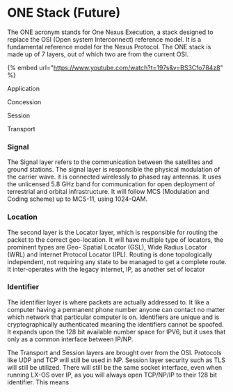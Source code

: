 # ONE Stack (Future)

The ONE acronym stands for One Nexus Execution, a stack designed to replace the OSI (Open system Interconnect) reference model. It is a fundamental reference model for the Nexus Protocol. The ONE stack is made up of 7 layers, out of which two are from the current OSI.

{% embed url="https://www.youtube.com/watch?t=197s&v=BS3Cfo784z8" %}



Application

Concession

Session

Transport





### Signal

The Signal layer refers to the communication between the satellites and ground stations. The signal layer is responsible the physical modulation of the carrier wave. it is connected wirelessly to phased ray antennas. It uses the unlicensed 5.8 GHz band for communication for open deployment of terrestrial and orbital infrastructure. It will follow MCS (Modulation and Coding scheme) up to MCS-11, using 1024-QAM.

### Location

The second layer is the Locator layer, which is responsible for routing the packet to the correct geo-location. It will have multiple type of locators, the prominent types are Geo- Spatial Locator (GSL), Wide Radius Locator (WRL) and Internet Protocol Locator (IPL). Routing is done topologically   independent, not requiring any state to be managed to get a complete route. It inter-operates with the legacy internet, IP, as another set of locator&#x20;

### Identifier

The identifier layer is where packets are actually addressed to. It like a computer having a permanent phone number anyone can contact no matter which network that particular computer is on. Identifiers are unique and is cryptographically authenticated meaning the identifiers cannot be spoofed. It expands upon the 128 bit available number space for IPV6, but it uses that only as a common interface between IP/NP.

The Transport and Session layers are brought over from the OSI. Protocols like UDP and TCP will still be used in NP. Session layer security such as TLS will still be utilized.  There will still be the same socket interface, even when running LX-OS over IP, as you will always open TCP/NP/IP to their 128 bit identifier. This means&#x20;
